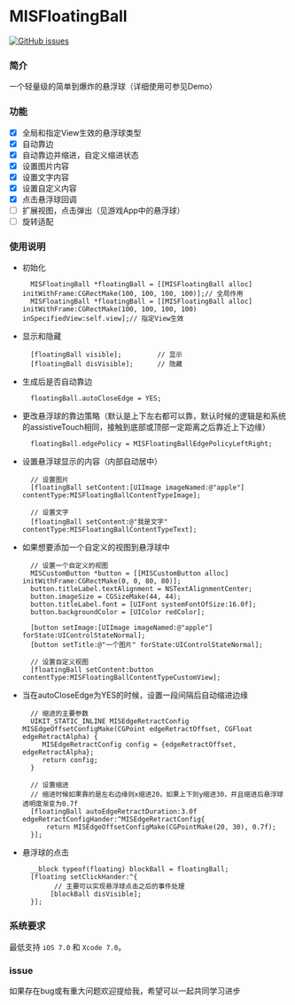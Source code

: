 MISFloatingBall
===============

[![GitHub issues](https://img.shields.io/badge/platform-iOS%20-red.svg)](https://github.com/pairmu/MISFloatingBall/platform)

### 简介
一个轻量级的简单到爆炸的悬浮球（详细使用可参见Demo）

### 功能
- [x] 全局和指定View生效的悬浮球类型
- [x] 自动靠边
- [x] 自动靠边并缩进，自定义缩进状态
- [x] 设置图片内容
- [x] 设置文字内容
- [x] 设置自定义内容
- [x] 点击悬浮球回调
- [ ] 扩展视图，点击弹出（见游戏App中的悬浮球）
- [ ] 旋转适配

### 使用说明
* 初始化
		
		MISFloatingBall *floatingBall = [[MISFloatingBall alloc] initWithFrame:CGRectMake(100, 100, 100, 100)];// 全局作用
		MISFloatingBall *floatingBall = [[MISFloatingBall alloc] initWithFrame:CGRectMake(100, 100, 100, 100) inSpecifiedView:self.view];// 指定View生效
			
* 显示和隐藏
	
		[floatingBall visible];			// 显示
		[floatingBall disVisible];		// 隐藏
			
* 生成后是否自动靠边

		floatingBall.autoCloseEdge = YES;
		
* 更改悬浮球的靠边策略（默认是上下左右都可以靠，默认时候的逻辑是和系统的assistiveTouch相同，接触到底部或顶部一定距离之后靠近上下边缘）

		floatingBall.edgePolicy = MISFloatingBallEdgePolicyLeftRight;
		
* 设置悬浮球显示的内容（内部自动居中）

		// 设置图片 
		[floatingBall setContent:[UIImage imageNamed:@"apple"] contentType:MISFloatingBallContentTypeImage];
		
		// 设置文字
		[floatingBall setContent:@"我是文字" contentType:MISFloatingBallContentTypeText];
		
* 如果想要添加一个自定义的视图到悬浮球中

		// 设置一个自定义的视图
		MISCustomButton *button = [[MISCustomButton alloc] initWithFrame:CGRectMake(0, 0, 80, 80)];
		button.titleLabel.textAlignment = NSTextAlignmentCenter;
		button.imageSize = CGSizeMake(44, 44);
		button.titleLabel.font = [UIFont systemFontOfSize:16.0f];
		button.backgroundColor = [UIColor redColor];

		[button setImage:[UIImage imageNamed:@"apple"] forState:UIControlStateNormal];
		[button setTitle:@"一个图片" forState:UIControlStateNormal];

		// 设置自定义视图
		[floatingBall setContent:button contentType:MISFloatingBallContentTypeCustomView];
		
* 当在autoCloseEdge为YES的时候，设置一段间隔后自动缩进边缘

		// 缩进的主要参数
		UIKIT_STATIC_INLINE MISEdgeRetractConfig MISEdgeOffsetConfigMake(CGPoint edgeRetractOffset, CGFloat edgeRetractAlpha) {
 		   MISEdgeRetractConfig config = {edgeRetractOffset, edgeRetractAlpha};
    	   return config;
		}
		
		// 设置缩进
		// 缩进时候如果靠的是左右边缘则x缩进20，如果上下则y缩进30，并且缩进后悬浮球透明度渐变为0.7f
		[floatingBall autoEdgeRetractDuration:3.0f edgeRetractConfigHander:^MISEdgeRetractConfig{
			return MISEdgeOffsetConfigMake(CGPointMake(20, 30), 0.7f);
		}];
		
* 悬浮球的点击

		__block typeof(floating) blockBall = floatingBall;
	    [floating setClickHander:^{
			  // 主要可以实现悬浮球点击之后的事件处理
   		     [blockBall disVisible];
	    }];
	    
	    
### 系统要求
最低支持 `iOS 7.0` 和 `Xcode 7.0`。

### issue
如果存在bug或有重大问题欢迎提给我，希望可以一起共同学习进步  
	    
	
			


